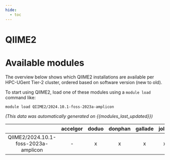 ```yaml
---
hide:
  - toc
---
```


QIIME2
======

# Available modules


The overview below shows which QIIME2 installations are available per HPC-UGent Tier-2 cluster, ordered based on software version (new to old).

To start using QIIME2, load one of these modules using a `module load` command like:

```shell
module load QIIME2/2024.10.1-foss-2023a-amplicon
```

*(This data was automatically generated on {{modules_last_updated}})*  

| |accelgor|doduo|donphan|gallade|joltik|litleo|shinx|
| :---: | :---: | :---: | :---: | :---: | :---: | :---: | :---: |
|QIIME2/2024.10.1-foss-2023a-amplicon|-|x|x|x|x|x|x|
